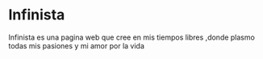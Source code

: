 # Infinista
Infinista es una pagina web que cree en mis tiempos libres ,donde plasmo todas mis pasiones y mi amor por la vida
